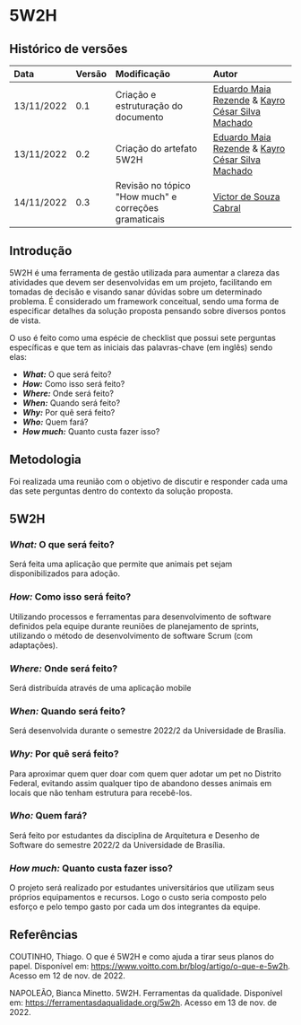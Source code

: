 # 5W2H

## Histórico de versões
| Data | Versão | Modificação | Autor |
| :- | :- | :- | :- |
| 13/11/2022 | 0.1    | Criação e estruturação do documento | [Eduardo Maia Rezende](https://github.com/eduardomr) & [Kayro César Silva Machado](https://github.com/kayrocesar)| 
| 13/11/2022 | 0.2    | Criação do artefato 5W2H | [Eduardo Maia Rezende](https://github.com/eduardomr) & [Kayro César Silva Machado](https://github.com/kayrocesar)| 
| 14/11/2022 | 0.3    | Revisão no tópico "How much" e correções gramaticais | [Victor de Souza Cabral](https://github.com/victordscabral)|
## Introdução

5W2H é uma ferramenta de gestão utilizada para aumentar a clareza das atividades que devem ser desenvolvidas em um projeto, facilitando em tomadas de decisão e visando sanar dúvidas sobre um determinado problema. É considerado um framework conceitual, sendo uma forma de especificar detalhes da solução proposta
pensando sobre diversos pontos de vista.

O uso é feito como uma espécie de checklist que possui sete perguntas específicas e que tem as iniciais das palavras-chave (em inglês) sendo elas:

 - ***What:***  O que será feito?
 - ***How:*** Como isso será feito?
 - ***Where:***  Onde será feito?
 - ***When:***  Quando será feito?
 - ***Why:***  Por quê será feito?
 - ***Who:***  Quem fará?
 - ***How much:***  Quanto custa fazer isso?


## Metodologia

Foi realizada uma reunião com o objetivo de discutir e responder cada uma das sete perguntas dentro do contexto da solução proposta.


## 5W2H

### ***What:***  O que será feito?

Será feita uma aplicação que permite que animais pet sejam disponibilizados para adoção.

### ***How:***  Como isso será feito?

Utilizando processos e ferramentas para desenvolvimento de software definidos pela equipe durante reuniões de planejamento de sprints, utilizando o método de desenvolvimento de software Scrum (com adaptações). 

### ***Where:***  Onde será feito?

Será distribuída através de uma aplicação mobile

### ***When:***  Quando será feito?

Será desenvolvida durante o semestre 2022/2 da Universidade de Brasília.

### ***Why:*** Por quê será feito?

Para aproximar quem quer doar com quem quer adotar um pet no Distrito Federal, evitando assim qualquer tipo de abandono desses animais em locais que não tenham estrutura para recebê-los.

### ***Who:*** Quem fará?

Será feito por estudantes da disciplina de Arquitetura e Desenho de Software do semestre 2022/2 da Universidade de Brasília.

### ***How much:***  Quanto custa fazer isso?

O projeto será realizado por estudantes universitários que utilizam seus próprios equipamentos e recursos. Logo o custo seria composto pelo esforço e pelo tempo gasto por cada um dos integrantes da equipe.

## Referências

COUTINHO, Thiago. O que é 5W2H e como ajuda a tirar seus planos do papel. Disponível em: <https://www.voitto.com.br/blog/artigo/o-que-e-5w2h>. Acesso em 12 de nov. de 2022.

NAPOLEÃO, Bianca Minetto. 5W2H. Ferramentas da qualidade. Disponível em: https://ferramentasdaqualidade.org/5w2h.  Acesso em 13 de nov. de 2022.
